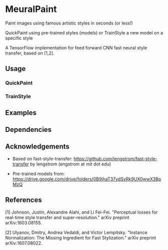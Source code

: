 # MeuralPaint
Paint images using famous artistic styles in seconds (or less!) 

QuickPaint using pre-trained styles (models) or TrainStyle a new model on a specific style

A TensorFlow implementation for feed forward CNN fast neural style transfer, based on [1,2].  

## Usage

### QuickPaint

### TrainStyle

## Examples 

## Dependencies

## Acknowledgements 

- Based on fast-style-transfer: https://github.com/lengstrom/fast-style-transfer
by lengstrom (engstrom at mit dot edu)

- Pre-trained models from: https://drive.google.com/drive/folders/0B9jhaT37ydSyRk9UX0wwX3BpMzQ

## References

[1] Johnson, Justin, Alexandre Alahi, and Li Fei-Fei. "Perceptual losses for real-time style transfer and super-resolution." arXiv preprint arXiv:1603.08155.

[2] Ulyanov, Dmitry, Andrea Vedaldi, and Victor Lempitsky. "Instance Normalization: The Missing Ingredient for Fast Stylization." arXiv preprint arXiv:1607.08022.
